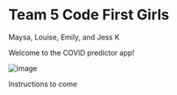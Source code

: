 # Team 5 Code First Girls
Maysa, Louise, Emily, and Jess K

Welcome to the COVID predictor app!

![image](https://user-images.githubusercontent.com/83308735/180663618-639532f5-18b1-4b8b-9bff-473e6c09f40d.png)

Instructions to come
